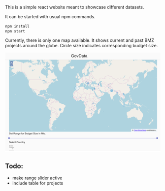 This is a simple react website meant to showcase different datasets.

It can be started with usual npm commands.

```
npm install
npm start
```

Currently, there is only one map available. It shows current and past BMZ projects around the globe. Circle size indicates
corresponding budget size.

![alt text](https://raw.githubusercontent.com/wbglaeser/datablog/master/example/OlMap.png)

## Todo:

* make range slider active
* include table for projects


